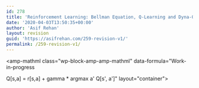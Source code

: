 ```yaml
---
id: 278
title: 'Reinforcement Learning: Bellman Equation, Q-Learning and Dyna-Q'
date: '2020-04-03T13:50:35+00:00'
author: 'Asif Rehan'
layout: revision
guid: 'https://asifrehan.com/259-revision-v1/'
permalink: /259-revision-v1/
---
```


<amp-mathml class="wp-block-amp-amp-mathml" data-formula="Work-in-progress

Q[s,a] = r[s,a] + gamma * argmax a' Q[s', a']" layout="container"></amp-mathml>